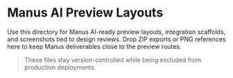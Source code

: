 # Manus AI Preview Layouts

Use this directory for Manus AI-ready preview layouts, integration scaffolds, and screenshots tied to design reviews. Drop ZIP exports or PNG references here to keep Manus deliverables close to the preview routes.

> These files stay version-controlled while being excluded from production deployments.

